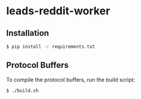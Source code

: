 # leads-reddit-worker

## Installation

```bash
$ pip install -r requirements.txt
```

## Protocol Buffers

To compile the protocol buffers, run the build script:

```bash
$ ./build.sh
```
